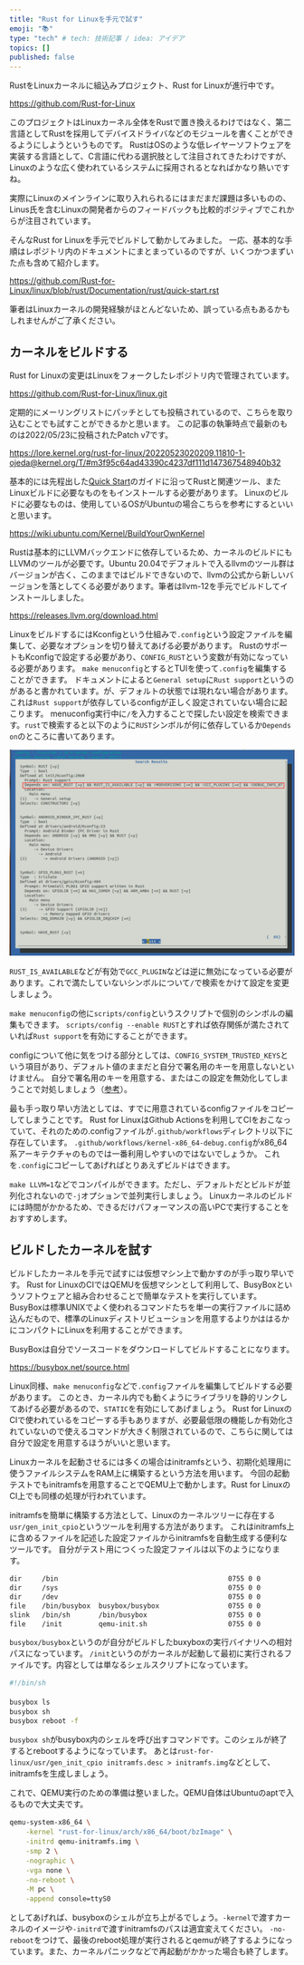 ```yaml
---
title: "Rust for Linuxを手元で試す"
emoji: "📚"
type: "tech" # tech: 技術記事 / idea: アイデア
topics: []
published: false
---
```


RustをLinuxカーネルに組込みプロジェクト、Rust for Linuxが進行中です。

https://github.com/Rust-for-Linux

このプロジェクトはLinuxカーネル全体をRustで置き換えるわけではなく、第二言語としてRustを採用してデバイスドライバなどのモジュールを書くことができるようにしようというものです。
RustはOSのような低レイヤーソフトウェアを実装する言語として、C言語に代わる選択肢として注目されてきたわけですが、Linuxのような広く使われているシステムに採用されるとなればかなり熱いですね。

実際にLinuxのメインラインに取り入れられるにはまだまだ課題は多いものの、Linus氏を含むLinuxの開発者からのフィードバックも比較的ポジティブでこれからが注目されています。

そんなRust for Linuxを手元でビルドして動かしてみました。
一応、基本的な手順はレポジトリ内のドキュメントにまとまっているのですが、いくつかつまずいた点も含めて紹介します。

https://github.com/Rust-for-Linux/linux/blob/rust/Documentation/rust/quick-start.rst

筆者はLinuxカーネルの開発経験がほとんどないため、誤っている点もあるかもしれませんがご了承ください。

## カーネルをビルドする
Rust for Linuxの変更はLinuxをフォークしたレポジトリ内で管理されています。

https://github.com/Rust-for-Linux/linux.git

定期的にメーリングリストにパッチとしても投稿されているので、こちらを取り込むことでも試すことができるかと思います。
この記事の執筆時点で最新のものは2022/05/23に投稿されたPatch v7です。

https://lore.kernel.org/rust-for-linux/20220523020209.11810-1-ojeda@kernel.org/T/#m3f95c64ad43390c4237df111d147367548940b32


基本的には先程出した[Quick Start](https://github.com/Rust-for-Linux/linux/blob/rust/Documentation/rust/quick-start.rst)のガイドに沿ってRustと関連ツール、またLinuxビルドに必要なものをもインストールする必要があります。
Linuxのビルドに必要なものは、使用しているOSがUbuntuの場合こちらを参考にするといいと思います。

https://wiki.ubuntu.com/Kernel/BuildYourOwnKernel

Rustは基本的にLLVMバックエンドに依存しているため、カーネルのビルドにもLLVMのツールが必要です。Ubuntu 20.04でデフォルトで入るllvmのツール群はバージョンが古く、このままではビルドできないので、llvmの公式から新しいバージョンを落としてくる必要があります。筆者はllvm-12を手元でビルドしてインストールしました。

https://releases.llvm.org/download.html

LinuxをビルドするにはKconfigという仕組みで`.config`という設定ファイルを編集して、必要なオプションを切り替えてあげる必要があります。
RustのサポートもKconfigで設定する必要があり、`CONFIG_RUST`という変数が有効になっている必要があります。
`make menuconfig`とするとTUIを使って`.config`を編集することができます。
ドキュメントによると`General setup`に`Rust support`というのがあると書かれています。が、デフォルトの状態では現れない場合があります。
これは`Rust support`が依存しているconfigが正しく設定されていない場合に起こります。
menuconfig実行中に`/`を入力することで探したい設定を検索できます。`rust`で検索すると以下のように`RUST`シンボルが何に依存しているか`Depends on`のところに書いてあります。

![設定の検索結果画面](/images/rust-kconfig-search.png)

`RUST_IS_AVAILABLE`などが有効で`GCC_PLUGIN`などは逆に無効になっている必要があります。これで満たしていないシンボルについて`/`で検索をかけて設定を変更しましょう。

`make menuconfig`の他に`scripts/config`というスクリプトで個別のシンボルの編集もできます。
`scripts/config --enable RUST`とすれば依存関係が満たされていれば`Rust support`を有効にすることができます。

configについて他に気をつける部分としては、`CONFIG_SYSTEM_TRUSTED_KEYS`という項目があり、デフォルト値のままだと自分で署名用のキーを用意しないといけません。
自分で署名用のキーを用意する、またはこの設定を無効化してしまうことで対処しましょう（[参考](https://askubuntu.com/questions/1329538/compiling-the-kernel-5-11-11)）。


最も手っ取り早い方法としては、すでに用意されているconfigファイルをコピーしてしまうことです。
Rust for LinuxはGithub Actionsを利用してCIをおこなっていて、それのための.configファイルが`.github/workflows`ディレクトリ以下に存在しています。
`.github/workflows/kernel-x86_64-debug.config`がx86_64系アーキテクチャのものでは一番利用しやすいのではないでしょうか。
これを`.config`にコピーしてあげればとりあえずビルドはできます。

`make LLVM=1`などでコンパイルができます。ただし、デフォルトだとビルドが並列化されないので`-j`オプションで並列実行しましょう。
Linuxカーネルのビルドには時間がかかるため、できるだけパフォーマンスの高いPCで実行することをおすすめします。

## ビルドしたカーネルを試す
ビルドしたカーネルを手元で試すには仮想マシン上で動かすのが手っ取り早いです。
Rust for LinuxのCIではQEMUを仮想マシンとして利用して、BusyBoxというソフトウェアと組み合わせることで簡単なテストを実行しています。
BusyBoxは標準UNIXでよく使われるコマンドたちを単一の実行ファイルに詰め込んだもので、標準のLinuxディストリビューションを用意するよりかははるかにコンパクトにLinuxを利用することができます。

BusyBoxは自分でソースコードをダウンロードしてビルドすることになります。

https://busybox.net/source.html

Linux同様、`make menuconfig`などで`.config`ファイルを編集してビルドする必要があります。
このとき、カーネル内でも動くようにライブラリを静的リンクしてあげる必要があるので、`STATIC`を有効にしてあげましょう。
Rust for LinuxのCIで使われているをコピーする手もありますが、必要最低限の機能しか有効化されていないので使えるコマンドが大きく制限されているので、こちらに関しては自分で設定を用意するほうがいいと思います。

Linuxカーネルを起動させるには多くの場合はinitramfsという、初期化処理用に使うファイルシステムをRAM上に構築するという方法を用います。
今回の起動テストでもinitramfsを用意することでQEMU上で動かします。Rust for LinuxのCI上でも同様の処理が行われています。

initramfsを簡単に構築する方法として、Linuxのカーネルツリーに存在する`usr/gen_init_cpio`というツールを利用する方法があります。
これはinitramfs上に含めるファイルを記述した設定ファイルからinitramfsを自動生成する便利なツールです。
自分がテスト用につくった設定ファイルは以下のようになります。

```desc
dir     /bin                                          0755 0 0
dir     /sys                                          0755 0 0
dir     /dev                                          0755 0 0
file    /bin/busybox  busybox/busybox                 0755 0 0
slink   /bin/sh       /bin/busybox                    0755 0 0
file    /init         qemu-init.sh                    0755 0 0
```

`busybox/busybox`というのが自分がビルドしたbuxyboxの実行バイナリへの相対パスになっています。
`/init`というのがカーネルが起動して最初に実行されるファイルです。内容としては単なるシェルスクリプトになっています。

```sh
#!/bin/sh

busybox ls
busybox sh
busybox reboot -f
```

`busybox sh`がbusybox内のシェルを呼び出すコマンドです。このシェルが終了するとrebootするようになっています。
あとは`rust-for-linux/usr/gen_init_cpio initramfs.desc > initramfs.img`などとして、initramfsを生成しましょう。

これで、QEMU実行のための準備は整いました。QEMU自体はUbuntuのaptで入るもので大丈夫です。

```sh
qemu-system-x86_64 \
    -kernel "rust-for-linux/arch/x86_64/boot/bzImage" \
    -initrd qemu-initramfs.img \
    -smp 2 \
    -nographic \
    -vga none \
    -no-reboot \
    -M pc \
    -append console=ttyS0
```

としてあげれば、busyboxのシェルが立ち上がるでしょう。`-kernel`で渡すカーネルのイメージや`-initrd`で渡すinitramfsのパスは適宜変えてください。
`-no-reboot`をつけて、最後のreboot処理が実行されるとqemuが終了するようになっています。また、カーネルパニックなどで再起動がかかった場合も終了します。

## 
